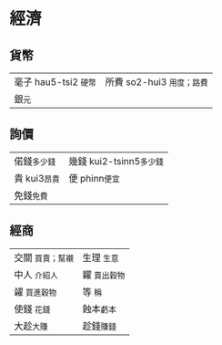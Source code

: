 # 經濟

## 貨幣

|  |  |
| :--- | :--- |
| 毫子 hau5-tsi2 `硬幣` | 所費 so2-hui3 `用度；路費` |
| 銀`元` |  |

## 詢價

|  |  |
| :--- | :--- |
| 偌錢`多少錢` | 幾錢 kui2-tsinn5`多少錢` |
| 貴 kui3`昂貴` | 便 phinn`便宜` |
| 免錢`免費` |  |

## 經商

|  |  |
| :--- | :--- |
| 交關 `買賣；幫襯` | 生理 `生意` |
| 中人 `介紹人` | 糶 `賣出穀物` |
| 糴 `買進穀物` | 等 `稱` |
| 使錢 `花錢` | 蝕本`虧本` |
| 大趁`大賺` | 趁錢`賺錢` |

